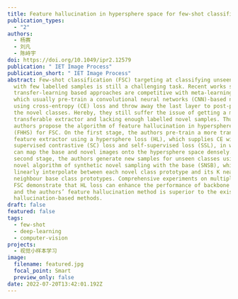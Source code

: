 ```yaml
---
title: Feature hallucination in hypersphere space for few-shot classification
publication_types:
  - "2"
authors:
  - 杨赛
  - 刘凡
  - 陈峙宇
doi: https://doi.org/10.1049/ipr2.12579
publication: " IET Image Process"
publication_short: " IET Image Process"
abstract: Few-shot classification (FSC) targeting at classifying unseen classes
  with few labelled samples is still a challenging task. Recent works show that
  transfer-learning based approaches are competitive with meta-learning ones,
  which usually pre-train a convolutional neural networks (CNN)-based network
  using cross-entropy (CE) loss and throw away the last layer to post-process
  the novel classes. Hereby, they still suffer the issue of getting a more
  transferable extractor and lacking enough labelled novel samples. Thus, the
  authors propose the algorithm of feature hallucination in hypersphere space
  (FHHS) for FSC. On the first stage, the authors pre-train a more transferable
  feature extractor using a hypersphere loss (HL), which supplies CE with
  supervised contrastive (SC) loss and self-supervised loss (SSL), in which SC
  can map the base and novel images onto the hypersphere space densely. On the
  second stage, the authors generate new samples for unseen classes using their
  novel algorithm of synthetic novel sampling with the base (SNSB), which
  linearly interpolate between each novel class prototype and its K nearest
  neighbour base class prototypes. Comprehensive experiments on multiple popular
  FSC demonstrate that HL loss can enhance the performance of backbone network
  and the authors’ feature hallucination method is superior to the existing
  hallucination-based methods.
draft: false
featured: false
tags:
  - few-shot
  - deep-learning
  - computer-vision
projects:
  - 视觉小样本学习
image:
  filename: featured.jpg
  focal_point: Smart
  preview_only: false
date: 2022-07-20T13:42:01.192Z
---
```

